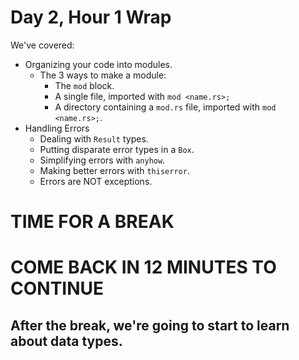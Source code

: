 # Day 2, Hour 1 Wrap

We've covered:

* Organizing your code into modules.
    * The 3 ways to make a module:
        * The `mod` block.
        * A single file, imported with `mod <name.rs>;`
        * A directory containing a `mod.rs` file, imported with `mod <name.rs>;`.
* Handling Errors
    * Dealing with `Result` types.
    * Putting disparate error types in a `Box`.
    * Simplifying errors with `anyhow`.
    * Making better errors with `thiserror`.
    * Errors are NOT exceptions.

# TIME FOR A BREAK
# COME BACK IN 12 MINUTES TO CONTINUE
## After the break, we're going to start to learn about data types.